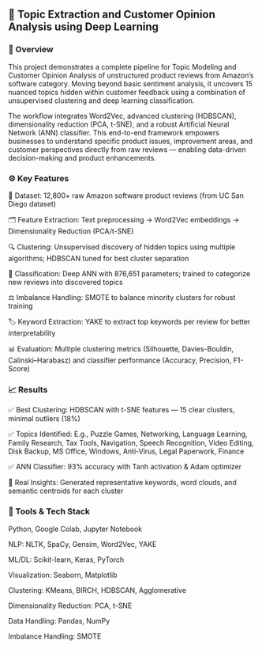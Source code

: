 ## 🧩 Topic Extraction and Customer Opinion Analysis using Deep Learning
### 📌 Overview
This project demonstrates a complete pipeline for Topic Modeling and Customer Opinion Analysis of unstructured product reviews from Amazon’s software category. Moving beyond basic sentiment analysis, it uncovers 15 nuanced topics hidden within customer feedback using a combination of unsupervised clustering and deep learning classification.

The workflow integrates Word2Vec, advanced clustering (HDBSCAN), dimensionality reduction (PCA, t-SNE), and a robust Artificial Neural Network (ANN) classifier. This end-to-end framework empowers businesses to understand specific product issues, improvement areas, and customer perspectives directly from raw reviews — enabling data-driven decision-making and product enhancements.

### ⚙️ Key Features
📄 Dataset: 12,800+ raw Amazon software product reviews (from UC San Diego dataset)

🗂️ Feature Extraction: Text preprocessing → Word2Vec embeddings → Dimensionality Reduction (PCA/t-SNE)

🔍 Clustering: Unsupervised discovery of hidden topics using multiple algorithms; HDBSCAN tuned for best cluster separation

🤖 Classification: Deep ANN with 876,651 parameters; trained to categorize new reviews into discovered topics

⚖️ Imbalance Handling: SMOTE to balance minority clusters for robust training

🏷️ Keyword Extraction: YAKE to extract top keywords per review for better interpretability

📊 Evaluation: Multiple clustering metrics (Silhouette, Davies-Bouldin, Calinski–Harabasz) and classifier performance (Accuracy, Precision, F1-Score)

### 📈 Results
✅ Best Clustering: HDBSCAN with t-SNE features — 15 clear clusters, minimal outliers (18%)

✅ Topics Identified: E.g., Puzzle Games, Networking, Language Learning, Family Research, Tax Tools, Navigation, Speech Recognition, Video Editing, Disk Backup, MS Office, Windows, Anti-Virus, Legal Paperwork, Finance

✅ ANN Classifier: 93% accuracy with Tanh activation & Adam optimizer

📌 Real Insights: Generated representative keywords, word clouds, and semantic centroids for each cluster

### 🧰 Tools & Tech Stack
Python, Google Colab, Jupyter Notebook

NLP: NLTK, SpaCy, Gensim, Word2Vec, YAKE

ML/DL: Scikit-learn, Keras, PyTorch

Visualization: Seaborn, Matplotlib

Clustering: KMeans, BIRCH, HDBSCAN, Agglomerative

Dimensionality Reduction: PCA, t-SNE

Data Handling: Pandas, NumPy

Imbalance Handling: SMOTE
